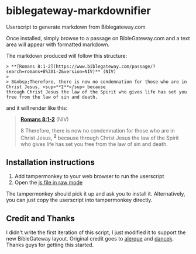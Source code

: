 # biblegateway-markdownifier

Userscript to generate markdown from Biblegateway.com

Once installed, simply browse to a passage on BibleGateway.com and a text area
will appear with formatted markdown.

The markdown produced will follow this structure:

```
> **[Romans 8:1-2](https://www.biblegateway.com/passage/?search=romans+8%3A1-2&version=NIV)** (NIV)
>
> 8&nbsp;Therefore, there is now no condemnation for those who are in Christ Jesus, <sup>**2**</sup> because
through Christ Jesus the law of the Spirit who gives life has set you free from the law of sin and death.
```

and it will render like this:

> **[Romans 8:1-2](https://www.biblegateway.com/passage/?search=romans+8%3A1-2&version=NIV)** (NIV)
>
> 8&nbsp;Therefore, there is now no condemnation for those who are in Christ
> Jesus, <sup>**2**</sup> because through Christ Jesus the law of the Spirit
> who gives life has set you free from the law of sin and death.

## Installation instructions

1. Add tampermonkey to your web browser to run the userscript
1. Open the [js file in raw mode](https://github.com/scottTomaszewski/biblegateway-markdownifier/raw/master/biblegateway_markdownifier.user.js)

The tampermonkey should pick it up and ask you to install it.  Alternatively,
you can just copy the userscript into tampermonkey directly.

## Credit and Thanks

I didn't write the first iteration of this script, I just modified it to
support the new BibleGateway layout.  Original credit goes to
[alerque](https://github.com/alerque) and [dancek](https://github.com/dancek).
Thanks guys for getting this started.
